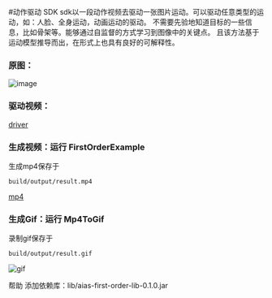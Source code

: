 #动作驱动 SDK
sdk以一段动作视频去驱动一张图片运动。可以驱动任意类型的运动，如：人脸、全身运动，动画运动的驱动。
不需要先验地知道目标的一些信息，比如骨架等。能够通过自监督的方式学习到图像中的关键点。
且该方法基于运动模型推导而出，在形式上也具有良好的可解释性。

### 原图：
![image](https://djl-model.oss-cn-hongkong.aliyuncs.com/AIAS/gan_sdks/beauty.jpg)

### 驱动视频：
[driver](https://djl-model.oss-cn-hongkong.aliyuncs.com/AIAS/gan_sdks/driver.mp4)

### 生成视频：运行 FirstOrderExample
生成mp4保存于
```
build/output/result.mp4
```

[mp4](https://djl-model.oss-cn-hongkong.aliyuncs.com/AIAS/gan_sdks/result.mp4)

### 生成Gif：运行 Mp4ToGif
录制gif保存于
```
build/output/result.gif
```

![gif](https://djl-model.oss-cn-hongkong.aliyuncs.com/AIAS/gan_sdks/result.gif)

帮助
添加依赖库：lib/aias-first-order-lib-0.1.0.jar